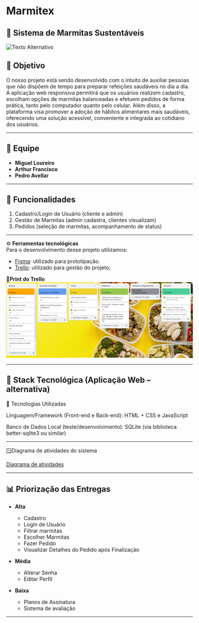 # Marmitex
## 🥗 Sistema de Marmitas Sustentáveis  

![Texto Alternativo](https://cdn-icons-png.flaticon.com/512/4310/4310157.png)

## 🎯 Objetivo

O nosso projeto está sendo desenvolvido com o intuito de auxiliar pessoas que não dispõem de tempo para preparar refeições saudáveis no dia a dia. A aplicação web responsiva permitirá que os usuários realizem cadastro, escolham opções de marmitas balanceadas e efetuem pedidos de forma prática, tanto pelo computador quanto pelo celular. Além disso, a plataforma visa promover a adoção de hábitos alimentares mais saudáveis, oferecendo uma solução acessível, conveniente e integrada ao cotidiano dos usuários.

---

## 👥 Equipe
- **Miguel Loureiro**
- **Arthur Francisco** 
- **Pedro Avellar** 
---

## 📌 Funcionalidades 
1. Cadastro/Login de Usuário (cliente e admin)  
2. Gestão de Marmitas (admin cadastra, clientes visualizam)  
3. Pedidos (seleção de marmitas, acompanhamento de status)  

---
⚙️ **Ferramentas tecnológicas**  
Para o desenvolvimento desse projeto utilizamos:

- [Figma](https://www.figma.com/design/teISHJKOZdnJXc4PcsHMz0/Marmitex?node-id=3-5&t=pribS653T5Ew2jtC-0): utilizado para prototipação.
- [Trello](https://trello.com/invite/b/68b609f840b24b48824d8958/ATTI7d213796891627f40f024f6adac0715a59762156/marmitex): utilizado para gestão do projeto;

📎**Print do Trello**  
![Trello](assets/Trelloprint.png)

---

## 🚀 Stack Tecnológica (Aplicação Web – alternativa)

📌 Tecnologias Utilizadas

Linguagem/Framework (Front-end e Back-end): HTML + CSS e JavaScript

Banco de Dados Local (teste/desenvolvimento): SQLite (via biblioteca better-sqlite3 ou similar)

---
🪟Diagrama de atividades do sistema

[Diagrama de atividades](https://www.canva.com/design/DAGzXAC2rGU/Z5S40FJHBrG6fbi9pfS5Mg/edit?utm_content=DAGzXAC2rGU&utm_campaign=designshare&utm_medium=link2&utm_source=sharebutton)

---

## 📊 Priorização das Entregas
- **Alta**  
  - Cadastro
  - Login de Usuário  
  - Filtrar marmitas
  - Escolher Marmitas
  - Fazer Pedido
  - Visualizar Detalhes do Pedido após Finalização

- **Média**  
  - Alterar Senha  
  - Editar Perfil

- **Baixa**  
  - Planos de Assinatura  
  - Sistema de avaliação
---
